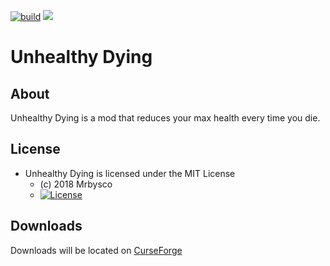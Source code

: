 [![build](https://github.com/Mrbysco/Unhealthy-Dying/actions/workflows/build.yml/badge.svg)](https://github.com/Mrbysco/Unhealthy-Dying/actions/workflows/build.yml)
[![](http://cf.way2muchnoise.eu/versions/307753.svg)](https://www.curseforge.com/minecraft/mc-mods/unhealthy-dying)

# Unhealthy Dying #

## About ##
Unhealthy Dying is a mod that reduces your max health every time you die.

## License ##
* Unhealthy Dying is licensed under the MIT License
  - (c) 2018 Mrbysco
  - [![License](https://img.shields.io/badge/License-MIT-red.svg?style=flat)](http://opensource.org/licenses/MIT)

## Downloads ##
Downloads will be located on [CurseForge](https://www.curseforge.com/minecraft/mc-mods/unhealthy-dying)